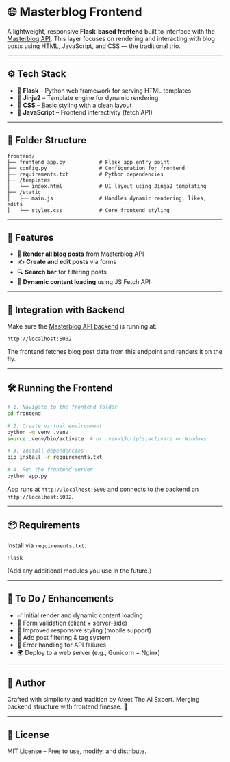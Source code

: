 # 🌐 Masterblog Frontend

A lightweight, responsive **Flask-based frontend** built to interface with the [Masterblog API](../backend/README.md). This layer focuses on rendering and interacting with blog posts using HTML, JavaScript, and CSS — the traditional trio.

---

## ⚙️ Tech Stack

- 🐍 **Flask** – Python web framework for serving HTML templates
- 🧾 **Jinja2** – Template engine for dynamic rendering
- 🎨 **CSS** – Basic styling with a clean layout
- 📜 **JavaScript** – Frontend interactivity (fetch API)

---

## 📁 Folder Structure

```
frontend/
├── frontend_app.py           # Flask app entry point
├── config.py                 # Configuration for frontend
├── requirements.txt          # Python dependencies
├── /templates
│   └── index.html            # UI layout using Jinja2 templating
├── /static
│   ├── main.js               # Handles dynamic rendering, likes, edits
│   └── styles.css            # Core frontend styling
```

---

## 🚀 Features

- 📄 **Render all blog posts** from Masterblog API
- ✍️ **Create and edit posts** via forms
- 🔍 **Search bar** for filtering posts
- 🔄 **Dynamic content loading** using JS Fetch API

---

## 🔗 Integration with Backend

Make sure the [Masterblog API backend](../backend/README.md) is running at:

```
http://localhost:5002
```

The frontend fetches blog post data from this endpoint and renders it on the fly.

---

## 🛠️ Running the Frontend

```bash
# 1. Navigate to the frontend folder
cd frontend

# 2. Create virtual environment
python -m venv .venv
source .venv/bin/activate  # or .venv\Scripts\activate on Windows

# 3. Install dependencies
pip install -r requirements.txt

# 4. Run the frontend server
python app.py
```

App runs at `http://localhost:5000` and connects to the backend on `http://localhost:5002`.

---

## 📦 Requirements

Install via `requirements.txt`:

```
Flask
```

(Add any additional modules you use in the future.)

---

## 🔮 To Do / Enhancements

- ✅ Initial render and dynamic content loading
- 🔐 Form validation (client + server-side)
- 🎨 Improved responsive styling (mobile support)
- 🔧 Add post filtering & tag system
- 📡 Error handling for API failures
- 🌍 Deploy to a web server (e.g., Gunicorn + Nginx)

---

## 🧠 Author

Crafted with simplicity and tradition by Ateet The AI Expert. Merging backend structure with frontend finesse. 🚀

---

## 📜 License

MIT License – Free to use, modify, and distribute.


